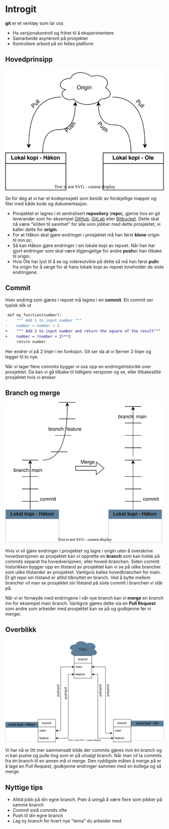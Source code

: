 # Introgit

**git** er et verktøy som lar oss

- Ha versjonskontroll og frihet til å eksperimentere
- Samarbeide asynkront på prosjekter
- Kontrollere arbeid på en felles platform

## Hovedprinsipp

![](../drawio/git_concept.drawio.svg)

Se for deg at vi har et kodeprosjekt som består av forskjellige mapper og filer med både kode og dokumentasjon.

- Prosjektet er lagres i et sentralisert **repository** (**repo**), gjerne hos en git leverandør som for eksempel [GitHub](https://github.com), [GitLab](https://gitlab.com) eller [Bitbucket](https://bitbucket.org). Dette skal nå være "kilden til sannhet" for alle som jobber med dette prosjektet, vi kaller dette for **origin**.
- For at Håkon skal gjøre endringer i prosjektet må han først **klone** origin til min pc.
- Så kan Håkon gjøre endringer i sin lokale kopi av repoet. Når han har gjort endringer som skal være tilgjengelige for andre **push**er han tilbake til origin.
- Hvis Ole har lyst til å se og videreutvikle på dette så må han først **pull**e fra origin for å sørge for at hans lokale kopi av repoet inneholder de siste endringene.


## Commit

Hver endring som gjøres i repoet må lagres i en **commit**. En commit ser typisk slik ut

```diff
 def my_function(number):
-    """ Add 1 to input number """
-    number = number + 1
+    """ Add 2 to input number and return the square of the result"""
+    number = (number + 2)**2
     return number
```

Her endrer vi på 2 linjer i en funksjon. Git ser da at vi fjerner 2 linjer og legger til to nye.

Når vi lager flere commits bygger vi oss opp en endringshistorikk over prosjektet. Da kan vi gå tilbake til tidligere versjoner og se, eller tilbakestille prosjektet hvis vi ønsker.

## Branch og merge

![](../drawio/git_branch_merge.drawio.svg)

Hvis vi vil gjøre endringer i prosjektet og lagre i origin uten å overskrive hovedversjonen av prosjektet kan vi opprette en **branch** som kan holde på commits separat fra hovedversjonen, eller hoved-branchen. Siden commit historikken bygger opp en tilstand av prosjektet kan vi se på ulike brancher som ulike tilstander av prosjektet. Vanligvis kalles hovedbranchen for main. Et git repo sin tilstand er alltid tilknyttet en branch. Ved å bytte mellom brancher vil man se prosjektet sin tilstand på siste commit i branchen vi står på.

Når vi er fornøyde med endringene i vår nye branch kan vi **merge** en branch inn for eksempel main branch. Vanligvis gjøres dette via en **Pull Request** som andre som arbeider med prosjektet kan se på og godkjenne før vi merger.

## Overblikk

![](../drawio/git_concept_branches.drawio.svg)

Vi har nå er litt mer sammensatt bilde der commits gjøres mot én branch og vi kan pushe og pulle ting som er på utvalgt branch. Når man vil ta commits fra én branch til en annen må vi merge. Den ryddigste måten å merge på er å lage en Pull Request, godkjenne endringer sammen med en kollega og så merge.


## Nyttige tips

- Alltid jobb på din egne branch. Prøv å unngå å være flere som jobber på samme branch
- Commit små commits ofte
- Push til din egne branch
- Lag ny branch for hvert nye "tema" du arbeider med
